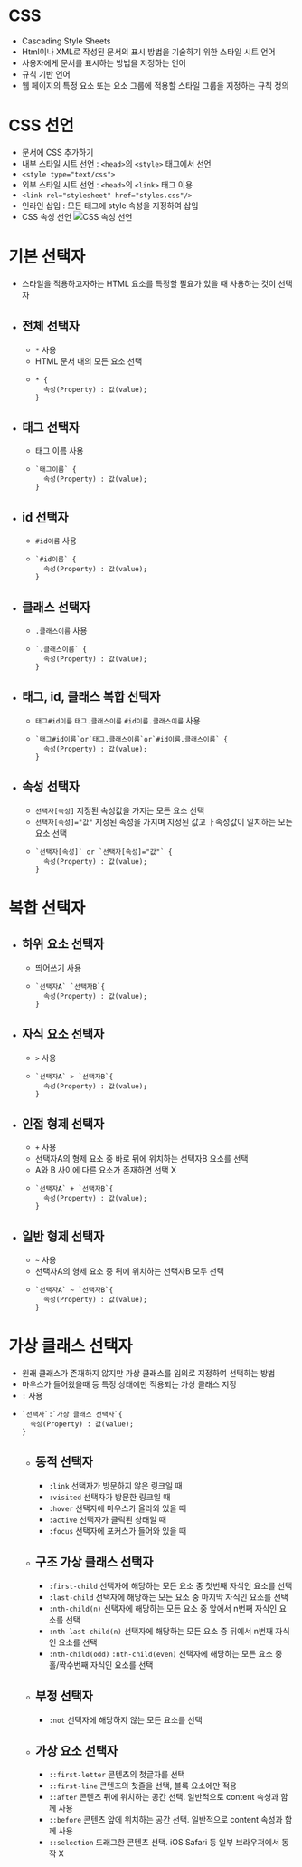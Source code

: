 # CSS
- Cascading Style Sheets
- Html이나 XML로 작성된 문서의 표시 방법을 기술하기 위한 스타일 시트 언어
- 사용자에게 문서를 표시하는 방법을 지정하는 언어
- 규칙 기반 언어
- 웹 페이지의 특정 요소 또는 요소 그룹에 적용할 스타일 그룹을 지정하는 규칙 정의

# CSS 선언
- 문서에 CSS 추가하기
- 내부 스타일 시트 선언 : `<head>`의 `<style>` 태그에서 선언
- `<style type="text/css">` 
- 외부 스타일 시트 선언 : `<head>`의 `<link>` 태그 이용
- `<link rel="stylesheet" href="styles.css"/>`
- 인라인 삽입 : 모든 태그에 style 속성을 지정하여 삽입
- CSS 속성 선언
![CSS 속성 선언](https://velog.velcdn.com/images%2Frimu%2Fpost%2Fcd5153b9-9e40-4467-8f75-c17d2e188ee4%2F%E1%84%89%E1%85%B3%E1%84%8F%E1%85%B3%E1%84%85%E1%85%B5%E1%86%AB%E1%84%89%E1%85%A3%E1%86%BA%202020-04-20%20%E1%84%8B%E1%85%A9%E1%84%92%E1%85%AE%208.36.20.png)

# 기본 선택자
- 스타일을 적용하고자하는 HTML 요소를 특정할 필요가 있을 때 사용하는 것이 선택자
- ## 전체 선택자
  - `*` 사용
  - HTML 문서 내의 모든 요소 선택
  - ```
    * {
      속성(Property) : 값(value);
    }
    ```
- ## 태그 선택자
  - 태그 이름 사용
  - ```
    `태그이름` {
      속성(Property) : 값(value);
    }
    ```
- ## id 선택자
  - `#id이름` 사용
  - ```
    `#id이름` {
      속성(Property) : 값(value);
    }
    ```
- ## 클래스 선택자
  - `.클래스이름` 사용
  - ```
    `.클래스이름` {
      속성(Property) : 값(value);
    }
    ```
 - ## 태그, id, 클래스 복합 선택자
   - `태그#id이름` `태그.클래스이름` `#id이름.클래스이름` 사용
   - ```
     `태그#id이름`or`태그.클래스이름`or`#id이름.클래스이름` {
       속성(Property) : 값(value);
     }
     ```
- ## 속성 선택자
  - `선택자[속성]` 지정된 속성값을 가지는 모든 요소 선택
  - `선택자[속성]="값"` 지정된 속성을 가지며 지정된 값고 ㅏ속성값이 일치하는 모든 요소 선택
  - ```
    `선택자[속성]` or `선택자[속성]="값"` {
      속성(Property) : 값(value);
    }
    ```

# 복합 선택자
- ## 하위 요소 선택자
    - 띄어쓰기 사용
    - ```
      `선택자A` `선택자B`{
        속성(Property) : 값(value);
      }
      ```
- ## 자식 요소 선택자
    - `>` 사용
    - ```
      `선택자A` > `선택자B`{
        속성(Property) : 값(value);
      }
      ```
- ## 인접 형제 선택자
    - `+` 사용
    - 선택자A의 형제 요소 중 바로 뒤에 위치하는 선택자B 요소를 선택
    - A와 B 사이에 다른 요소가 존재하면 선택 X
    - ```
      `선택자A` + `선택자B`{
        속성(Property) : 값(value);
      }
      ```
- ## 일반 형제 선택자
    - `~` 사용
    - 선택자A의 형제 요소 중 뒤에 위치하는 선택자B 모두 선택
    - ```
      `선택자A` ~ `선택자B`{
        속성(Property) : 값(value);
      }
      ```

# 가상 클래스 선택자
- 원래 클래스가 존재하지 않지만 가상 클래스를 임의로 지정하여 선택하는 방법
- 마우스가 들어왔을때 등 특정 상태에만 적용되는 가상 클래스 지정
- `:` 사용
- ```
  `선택자`:`가상 클래스 선택자`{
    속성(Property) : 값(value);
  }
  ```
  - ## 동적 선택자
    - `:link` 선택자가 방문하지 않은 링크일 때
    - `:visited` 선택자가 방문한 링크일 때
    - `:hover` 선택자에 마우스가 올라와 있을 때
    - `:active` 선택자가 클릭된 상태일 때
    - `:focus` 선택자에 포커스가 들어와 있을 때
  - ## 구조 가상 클래스 선택자
    - `:first-child` 선택자에 해당하는 모든 요소 중 첫번째 자식인 요소를 선택
    - `:last-child` 선택자에 해당하는 모든 요소 중 마지막 자식인 요소를 선택
    - `:nth-child(n)` 선택자에 해당하는 모든 요소 중 앞에서 n번째 자식인 요소를 선택
    - `:nth-last-child(n)` 선택자에 해당하는 모든 요소 중 뒤에서 n번째 자식인 요소를 선택
    - `:nth-child(odd)` `:nth-child(even)` 선택자에 해당하는 모든 요소 중 홀/짝수번째 자식인 요소를 선택
  - ## 부정 선택자
    - `:not` 선택자에 해당하지 않는 모든 요소를 선택
  - ## 가상 요소 선택자
    - `::first-letter` 콘텐츠의 첫글자를 선택
    - `::first-line` 콘텐츠의 첫줄을 선택, 블록 요소에만 적용
    - `::after` 콘텐츠 뒤에 위치하는 공간 선택. 일반적으로 content 속성과 함께 사용
    - `::before` 콘텐츠 앞에 위치하는 공간 선택. 일반적으로 content 속성과 함께 사용
    - `::selection` 드래그한 콘텐츠 선택. iOS Safari 등 일부 브라우저에서 동작 X
